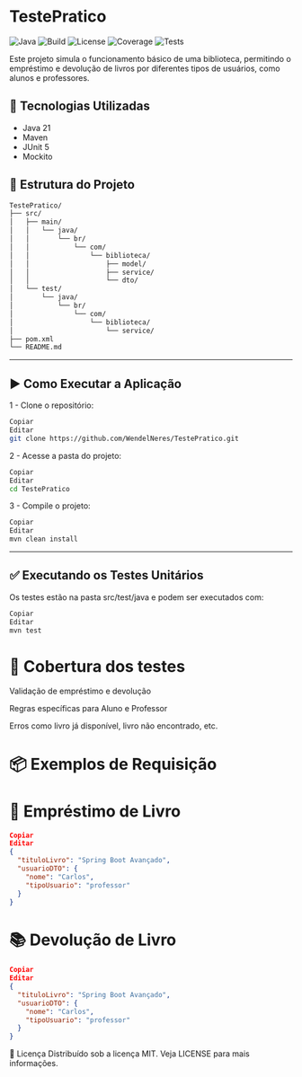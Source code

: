 # TestePratico

![Java](https://img.shields.io/badge/Java-17-blue.svg)
![Build](https://img.shields.io/badge/build-passing-brightgreen.svg)
![License](https://img.shields.io/badge/license-MIT-blue.svg)
![Coverage](https://img.shields.io/badge/coverage-100%25-success.svg)
![Tests](https://img.shields.io/badge/tests-passing-brightgreen.svg)

Este projeto simula o funcionamento básico de uma biblioteca, permitindo o empréstimo e devolução de livros por diferentes tipos de usuários, como alunos e professores.

## 🚀 Tecnologias Utilizadas

- Java 21
- Maven
- JUnit 5
- Mockito

## 📁 Estrutura do Projeto

```bash
TestePratico/
├── src/
│   ├── main/
│   │   └── java/
│   │       └── br/
│   │           └── com/
│   │               └── biblioteca/
│   │                   ├── model/
│   │                   ├── service/
│   │                   └── dto/
│   └── test/
│       └── java/
│           └── br/
│               └── com/
│                   └── biblioteca/
│                       └── service/
├── pom.xml
└── README.md

```
---

## ▶️ Como Executar a Aplicação
  
1 - Clone o repositório:

```bash
Copiar
Editar
git clone https://github.com/WendelNeres/TestePratico.git
```
2 - Acesse a pasta do projeto:

```bash
Copiar
Editar
cd TestePratico
```

3 - Compile o projeto:

```bash
Copiar
Editar
mvn clean install
```
---
## ✅ Executando os Testes Unitários

Os testes estão na pasta src/test/java e podem ser executados com:

```bash
Copiar
Editar
mvn test
```
# 🧪 Cobertura dos testes

Validação de empréstimo e devolução

Regras específicas para Aluno e Professor

Erros como livro já disponível, livro não encontrado, etc.

# 📦 Exemplos de Requisição
  # 🔄 Empréstimo de Livro
  ```json 
  Copiar
  Editar
  {
    "tituloLivro": "Spring Boot Avançado",
    "usuarioDTO": {
      "nome": "Carlos",
      "tipoUsuario": "professor"
    }
  }

```
# 📚 Devolução de Livro
```json
Copiar
Editar
{
  "tituloLivro": "Spring Boot Avançado",
  "usuarioDTO": {
    "nome": "Carlos",
    "tipoUsuario": "professor"
  }
}
```

📄 Licença
Distribuído sob a licença MIT. Veja LICENSE para mais informações.
